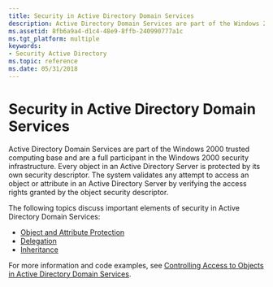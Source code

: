 ```yaml
---
title: Security in Active Directory Domain Services
description: Active Directory Domain Services are part of the Windows 2000 trusted computing base and are a full participant in the Windows 2000 security infrastructure.
ms.assetid: 8fb6a9a4-d1c4-48e9-8ffb-240990777a1c
ms.tgt_platform: multiple
keywords:
- Security Active Directory
ms.topic: reference
ms.date: 05/31/2018
---
```


# Security in Active Directory Domain Services

Active Directory Domain Services are part of the Windows 2000 trusted computing base and are a full participant in the Windows 2000 security infrastructure. Every object in an Active Directory Server is protected by its own security descriptor. The system validates any attempt to access an object or attribute in an Active Directory Server by verifying the access rights granted by the object security descriptor.

The following topics discuss important elements of security in Active Directory Domain Services:

-   [Object and Attribute Protection](object-and-attribute-protection.md)
-   [Delegation](delegation.md)
-   [Inheritance](inheritance.md)

For more information and code examples, see [Controlling Access to Objects in Active Directory Domain Services](controlling-access-to-objects-in-active-directory-domain-services.md).

 

 




